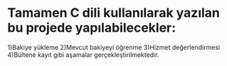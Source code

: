 # Tamamen C dili kullanılarak yazılan bu projede yapılabilecekler:
1)Bakiye yükleme
2)Mevcut bakiyeyi öğrenme
3)Hizmet değerlendirmesi
4)Bültene kayıt gibi aşamalar gerçekleştirilmektedir.
